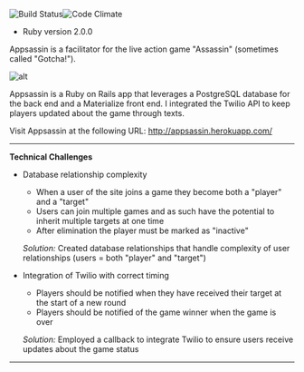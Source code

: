 ![Build Status](https://codeship.com/projects/c0981aa0-0aea-0133-0d5c-2696e3e4b295/status?branch=master)![Code Climate](https://codeclimate.com/github/KelseyHale/appsassin.png)

* Ruby version 2.0.0

Appsassin is a facilitator for the live action game "Assassin" (sometimes called "Gotcha!").

![alt](http://media.tumblr.com/tumblr_m9k39jGw0F1qc7y62.gif)

Appsassin is a Ruby on Rails app that leverages a PostgreSQL database for the back end and a Materialize front end. I integrated the Twilio API to keep players updated about the game through texts.

Visit Appsassin at the following URL: http://appsassin.herokuapp.com/

---
**Technical Challenges**

 - Database relationship complexity
    - When a user of the site joins a game they become both a "player" and a "target"
    - Users can join multiple games and as such have the potential to inherit multiple targets at one time
    - After elimination the player must be marked as "inactive"

    *Solution:* Created database relationships that handle complexity of user relationships (users = both "player"                   and "target")

 - Integration of Twilio with correct timing
    - Players should be notified when they have received their target at the start of a new round
    - Players should be notified of the game winner when the game is over

    *Solution:* Employed a callback to integrate Twilio to ensure users receive updates about the game status
    
---
